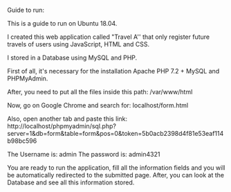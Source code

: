 Guide to run:

This is a guide to run on Ubuntu 18.04.

I created this web application called "Travel A'' that only register future travels of users using JavaScript, HTML and CSS.

I stored in a Database using MySQL and PHP.

First of all, it's necessary for the installation Apache PHP 7.2 + MySQL and PHPMyAdmin.

After, you need to put all the files inside this path: /var/www/html

Now, go on Google Chrome and search for: localhost/form.html

Also, open another tab and paste this link: http://localhost/phpmyadmin/sql.php?server=1&db=form&table=form&pos=0&token=5b0acb2398d4f81e53eaf114b98bc596

The Username is: admin
The password is: admin4321

You are ready to run the application, fill all the information fields and you will be automatically redirected to the submitted page. After, you can look at the Database and see all this information stored.

